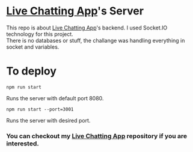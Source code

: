 # <a href="https://github.com/egeren/live-chatting-app">Live Chatting App</a>'s Server
This repo is about <a href="https://github.com/egeren/live-chatting-app">Live Chatting App</a>'s backend.
I used Socket.IO technology for this project. <br />
There is no databases or stuff, the challange was handling everything in socket and variables.

# To deploy 

<code>npm run start</code>

Runs the server with default port 8080.


<code>npm run start --port=3001</code>

Runs the server with desired port.



<h3>You can checkout my <a href="https://github.com/egeren/live-chatting-app">Live Chatting App</a> repository if you are interested.</h3>

